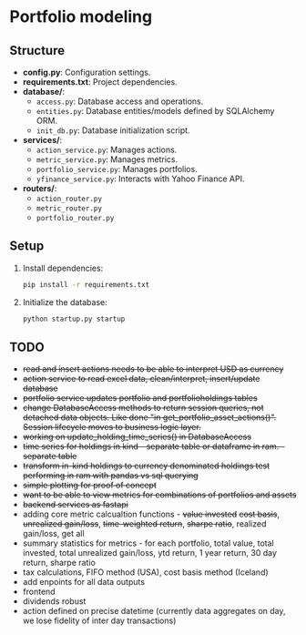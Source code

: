 
# Portfolio modeling

## Structure
- **config.py**: Configuration settings.
- **requirements.txt**: Project dependencies.
- **database/**: 
  - `access.py`: Database access and operations.
  - `entities.py`: Database entities/models defined by SQLAlchemy ORM.
  - `init_db.py`: Database initialization script.
- **services/**: 
  - `action_service.py`: Manages actions.
  - `metric_service.py`: Manages metrics.
  - `portfolio_service.py`: Manages portfolios.
  - `yfinance_service.py`: Interacts with Yahoo Finance API.
- **routers/**: 
  - `action_router.py`
  - `metric_router.py`
  - `portfolio_router.py`

## Setup
1. Install dependencies:
    ```bash
    pip install -r requirements.txt
    ```
2. Initialize the database:
    ```bash
    python startup.py startup
    ```
    
## TODO
 - ~~read and insert actions needs to be able to interpret USD as currency~~
 - ~~action service to read excel data, clean/interpret, insert/update database~~
 - ~~portfolio service updates portfolio and portfolioholdings tables~~
 - ~~change DatabaseAccess methods to return session queries, not detached data objects.  Like done "in get_portfolio_asset_actions()". Session lifecycle moves to business logic layer.~~
 - ~~working on update_holding_time_series() in DatabaseAccess~~
 - ~~time series for holdings in kind - separate table or dataframe in ram. - separate table~~
 - ~~transform in-kind holdings to currency denominated holdings test performing in ram with pandas vs sql querying~~
 - ~~simple plotting for proof of concept~~
 - ~~want to be able to view metrics for combinations of portfolios and assets~~
- ~~backend services as fastapi~~
 - adding core metric calcualtion functions - ~~value invested~~ ~~cost basis~~, ~~unrealized gain/loss~~, ~~time-weighted return~~, ~~sharpe ratio~~, realized gain/loss, get all
 - summary statistics for metrics - for each portfolio, total value, total invested, total unrealized gain/loss, ytd return, 1 year return, 30 day return, sharpe ratio
 - tax calculations, FIFO method (USA), cost basis method (Iceland)
 - add enpoints for all data outputs
 - frontend
 - dividends robust
 - action defined on precise datetime (currently data aggregates on day, we lose fidelity of inter day transactions)
